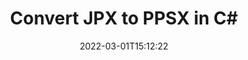 ---
############################# Static ############################
layout: "auto-gen-conversion"
date: 2022-03-01T15:12:22
draft: false
otherformats: bmp dcm emf emz gif ico jp2 jpeg jpg png pps ppsx ppt pptx psb psd svg svgz tga tif tiff webp wmf wmz
breadcrumb: JPX to PPSX in C#

############################# Head ############################
head_title: "JPX to PPSX Converter in C#"
head_description: "Convert JPX to PPSX in .NET using a few lines of code. Use the GroupDocs Document Conversion API to convert over 160 file formats."

############################# Header ############################
title: "Convert JPX to PPSX in C#"
description: "JPX to PPSX conversion with a few lines of .NET code"
bg_image: "https://cms.admin.containerize.com/templates/aspose/App_Themes/V3/images/bg/header1.png"
bg_overlay: false
button:
    enable: true

############################# SubMenu ############################
submenu:
    enable: true

    left:
        img_alt: "GroupDocs.Conversion for .NET"
        image: "https://cms.admin.containerize.com/templates/groupdocs/images/product-logos/90x90-noborder/groupdocs-conversion-net.png"
        product: "GroupDocs.Conversion"
        platform: ".NET"

    

############################# About ############################
about:
    enable: true
    title: "About GroupDocs.Conversion для .NET API"
    content: |
        [GroupDocs.Conversion for .NET](https://products.groupdocs.com/conversion/net/) can be used to convert Microsoft Word, Excel, PowerPoint, PDF, Visio and other formats. GroupDocs.Conversion is a standalone API that is suitable for back-end and internal systems where high performance is required. It does not depend on any software such as Microsoft or Open Office.
    

overview:
    enable: true
    content: |
        Convert your JPX files to PPSX in .NET easily. You can use just a couple of C# code lines in any platform of your choice like - Windows, Linux, macOS.
        You can try JPX to PPSX conversion for free and evaluate conversion results quality.
        Along with simple file conversion scenarios you can try more advanced options for loading source JPX file and for saving output PPSX result. 
        
        For example, for the source JPX file you may use the following load options:

        * auto-detect file format;
        * specify password for protected files (if file format supports it);
        * replace missing fonts to preserve document appearance.
        
        There are also advanced convert options for the PPSX file:

        * convert specific document page or page range;
        * add a watermark to the converted PPSX file.

        Once conversion is completed you can save your PPSX file to the local file path or any third-party storage like FTP, Amazon S3, Google Drive, Dropbox etc.
        Please note - to convert JPX to PPSX there is no need for any additional software installed - like MS Office, Open Office, Adobe Acrobat Reader etc. 


############################# Steps ############################
steps:
    enable: true
    title_left: "Steps to convert JPX to PPSX in C#"
    content_left: |
        [GroupDocs.Conversion](https://products.groupdocs.com/conversion/net/) makes it easy for developers to convert a JPX file to PPSX with a few lines of code.

        * Create an instance of the Converter class and provide the file JPX with the full path
        * Create and set ConvertOptions for PPSX type.
        * Call the Converter.Convert method and pass the full path and format (PPSX) as a parameter
        
    title_right: "System Requirements"
    content_right: |
        Basic conversion with GroupDocs.Conversion for .NET can be done in just a few simple steps. Our APIs are supported on all major platforms and operating systems. Before executing the code below, make sure you have the following prerequisites installed on your system.

        * Operating systems: Microsoft Windows, Linux, MacOS
        * Development environments: Microsoft Visual Studio, Xamarin, MonoDevelop
        * Frameworks: .NET Framework, .NET Standard, .NET Core, Mono
        * Get the latest GroupDocs.Conversion for .NET from [Nuget](https://www.nuget.org/packages/groupdocs.conversion)
        
    code: |
        ```cs
        // Load JPX file
        var converter = new GroupDocs.Conversion.Converter("template.jpx");
        // Set conversion parameters for PPSX format
        var convertOptions = converter.GetPossibleConversions()["ppsx"].ConvertOptions;
        // Convert to PPSX format
        converter.Convert("output.ppsx", convertOptions);        
        ```
        
demos:
    enable: true
    title: "JPX to PPSX Live Demo"
    content: |
       Convert JPX to PPSX now by visiting the [GroupDocs.Conversion App](https://products.groupdocs.app/conversion/family) website. Online demo has the following advantages
          

more_formats:
    enable: true
    title: "Other supported transformations JPX"
    content: "You can also convert JPX to many other file formats. Please see the list below."
       
       
back_to_top:
    enable: true
---